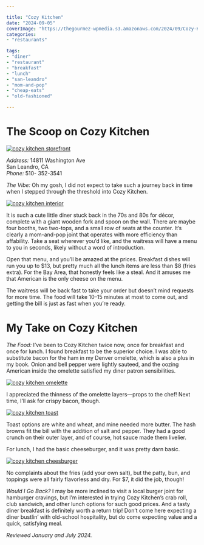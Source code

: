 ```yaml
---

title: "Cozy Kitchen"
date: "2024-09-05"
coverImage: "https://thegourmez-wpmedia.s3.amazonaws.com/2024/09/Cozy-Kitchen-Jan-2024-1.jpg"
categories:
- "restaurants"

tags:
- "diner"
- "restaurant"
- "breakfast"
- "lunch"
- "san-leandro"
- "mom-and-pop"
- "cheap-eats"
- "old-fashioned"

---
```


# The Scoop on Cozy Kitchen

[![cozy kitchen storefront](https://thegourmez-wpmedia.s3.amazonaws.com/2024/09/Cozy-Kitchen-+(3).jpg)](https://thegourmez-wpmedia.s3.amazonaws.com/2024/09/Cozy-Kitchen-+(3).jpg)

*Address:* 14811 Washington Ave\
San Leandro, CA\
*Phone:* 510- 352-3541

*The Vibe:* Oh my gosh, I did not expect to take such a journey back in time when I stepped through the threshold into Cozy Kitchen.

[![cozy kitchen interior](https://thegourmez-wpmedia.s3.amazonaws.com/2024/09/Cozy-Kitchen-+(1).jpg)](https://thegourmez-wpmedia.s3.amazonaws.com/2024/09/Cozy-Kitchen-+(1).jpg)

It is such a cute little diner stuck back in the 70s and 80s for décor, complete with a giant wooden fork and spoon on the wall. There are maybe four booths, two two-tops, and a small row of seats at the counter. It’s clearly a mom-and-pop joint that operates with more efficiency than affability. Take a seat wherever you’d like, and the waitress will have a menu to you in seconds, likely without a word of introduction.

Open that menu, and you’ll be amazed at the prices. Breakfast dishes will run you up to \$13, but pretty much all the lunch items are less than \$8 (fries extra). For the Bay Area, that honestly feels like a steal. And it amuses me that American is the only cheese on the menu.

The waitress will be back fast to take your order but doesn’t mind requests for more time. The food will take 10–15 minutes at most to come out, and getting the bill is just as fast when you’re ready.

# My Take on Cozy Kitchen

*The Food:* I’ve been to Cozy Kitchen twice now, once for breakfast and once for lunch. I found breakfast to be the superior choice. I was able to substitute bacon for the ham in my Denver omelette, which is also a plus in my book. Onion and bell pepper were lightly sauteed, and the oozing American inside the omelette satisfied my diner patron sensibilities.

[![cozy kitchen omelette](https://thegourmez-wpmedia.s3.amazonaws.com/2024/09/Cozy-Kitchen-Jan-2024-1.jpg)](https://thegourmez-wpmedia.s3.amazonaws.com/2024/09/Cozy-Kitchen-Jan-2024-1.jpg)

I appreciated the thinness of the omelette layers—props to the chef! Next time, I’ll ask for crispy bacon, though.

[![cozy kitchen toast](https://thegourmez-wpmedia.s3.amazonaws.com/2024/09/Cozy-Kitchen-Jan-2024-2.jpg)](https://thegourmez-wpmedia.s3.amazonaws.com/2024/09/Cozy-Kitchen-Jan-2024-2.jpg)

Toast options are white and wheat, and mine needed more butter. The hash browns fit the bill with the addition of salt and pepper. They had a good crunch on their outer layer, and of course, hot sauce made them livelier.

For lunch, I had the basic cheeseburger, and it was pretty darn basic.

[![cozy kitchen cheesburger](https://thegourmez-wpmedia.s3.amazonaws.com/2024/09/Cozy-Kitchen-+(2).jpg)](https://thegourmez-wpmedia.s3.amazonaws.com/2024/09/Cozy-Kitchen-+(2).jpg)

No complaints about the fries (add your own salt), but the patty, bun, and toppings were all fairly flavorless and dry. For \$7, it did the job, though!

*Would I Go Back?* I may be more inclined to visit a local burger joint for hamburger cravings, but I’m interested in trying Cozy Kitchen’s crab roll, club sandwich, and other lunch options for such good prices. And a tasty diner breakfast is definitely worth a return trip! Don’t come here expecting a diner bustlin’ with old-school hospitality, but do come expecting value and a quick, satisfying meal.

*Reviewed January and July 2024.*
